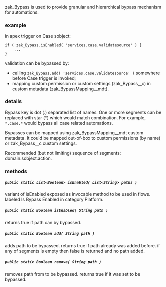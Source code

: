 zak_Bypass is used to provide granular and hierarchical bypass mechanism for automations.

### example

in apex trigger on Case sobject:
```
if ( zak_Bypass.isEnabled( 'services.case.validatesource' ) {
    ...
}
```
validation can be bypassed by:
-  calling `zak_Bypass.add( 'services.case.validatesource' )` somewhere before Case trigger is invoked;
-  mapping custom permission or custom settings (zak_Bypass__c) in custom metadata (zak_BypassMapping__mdt).

### details

Bypass key is dot (.) separated list of names. One or more segments can be replaced with star (\*) which would match combination.
For example, `*.case.*` would bypass all case related automations.

Bypasses can be mapped using zak_BypassMapping__mdt custom metadata. It could be mapped out-of-box to custom permissions (by name)
or zak_Bypass__c custom settings.

Recommended (but not limiting) sequence of segments: domain.sobject.action.

### methods

##### `public static List<Boolean> isEnabled( List<String> paths )`
variant of isEnabled exposed as invocable method to be used in flows. labeled Is Bypass Enabled in category Platform.

##### `public static Boolean isEnabled( String path )`
returns true if path can by bypassed.

##### `public static Boolean add( String path )`
adds path to be bypassed. returns true if path already was added before. if any of segments is empty then false is returned and no path added.

##### `public static Boolean remove( String path )`
removes path from to be bypassed. returns true if it was set to be bypassed.
